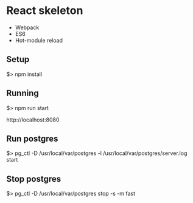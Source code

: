 # React skeleton

* Webpack
* ES6
* Hot-module reload

## Setup

$> npm install

## Running

$> npm run start

http://localhost:8080

## Run postgres
$> pg_ctl -D /usr/local/var/postgres -l /usr/local/var/postgres/server.log start

## Stop postgres
$> pg_ctl -D /usr/local/var/postgres stop -s -m fast
